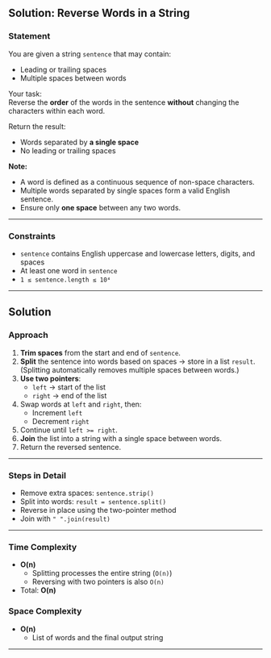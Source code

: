 ## Solution: Reverse Words in a String

### Statement

You are given a string `sentence` that may contain:

- Leading or trailing spaces
- Multiple spaces between words

Your task:  
Reverse the **order** of the words in the sentence **without** changing the characters within each word.

Return the result:

- Words separated by **a single space**
- No leading or trailing spaces

**Note:**

- A word is defined as a continuous sequence of non-space characters.
- Multiple words separated by single spaces form a valid English sentence.
- Ensure only **one space** between any two words.

---

### Constraints

- `sentence` contains English uppercase and lowercase letters, digits, and spaces
- At least one word in `sentence`
- `1 ≤ sentence.length ≤ 10⁴`

---

## Solution

### Approach

1. **Trim spaces** from the start and end of `sentence`.
2. **Split** the sentence into words based on spaces → store in a list `result`.  
   (Splitting automatically removes multiple spaces between words.)
3. **Use two pointers**:
   - `left` → start of the list
   - `right` → end of the list
4. Swap words at `left` and `right`, then:
   - Increment `left`
   - Decrement `right`
5. Continue until `left >= right`.
6. **Join** the list into a string with a single space between words.
7. Return the reversed sentence.

---

### Steps in Detail

- Remove extra spaces: `sentence.strip()`
- Split into words: `result = sentence.split()`
- Reverse in place using the two-pointer method
- Join with `" ".join(result)`

---

### Time Complexity

- **O(n)**
  - Splitting processes the entire string (`O(n)`)
  - Reversing with two pointers is also `O(n)`
- Total: **O(n)**

### Space Complexity

- **O(n)**
  - List of words and the final output string

---
